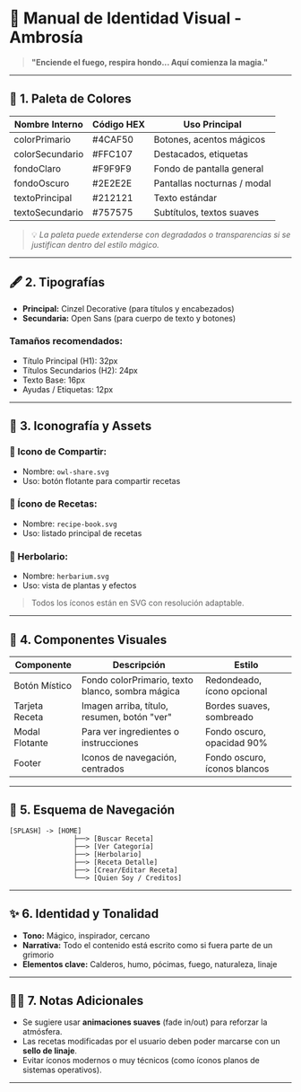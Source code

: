 # 🌿 Manual de Identidad Visual - Ambrosía

> **"Enciende el fuego, respira hondo... Aquí comienza la magia."**

---

## 🎨 1. Paleta de Colores

| Nombre Interno   | Código HEX | Uso Principal                |
|------------------|------------|------------------------------|
| colorPrimario    | #4CAF50    | Botones, acentos mágicos     |
| colorSecundario  | #FFC107    | Destacados, etiquetas         |
| fondoClaro       | #F9F9F9    | Fondo de pantalla general     |
| fondoOscuro      | #2E2E2E    | Pantallas nocturnas / modal   |
| textoPrincipal   | #212121    | Texto estándar                |
| textoSecundario  | #757575    | Subtítulos, textos suaves     |

> 💡 *La paleta puede extenderse con degradados o transparencias si se justifican dentro del estilo mágico.*

---

## 🖋️ 2. Tipografías

- **Principal:** Cinzel Decorative (para títulos y encabezados)
- **Secundaria:** Open Sans (para cuerpo de texto y botones)

### Tamaños recomendados:
- Título Principal (H1): 32px
- Títulos Secundarios (H2): 24px
- Texto Base: 16px
- Ayudas / Etiquetas: 12px

---

## 🧿 3. Iconografía y Assets

### 🦉 Icono de Compartir:
- Nombre: `owl-share.svg`
- Uso: botón flotante para compartir recetas

### 🍲 Ícono de Recetas:
- Nombre: `recipe-book.svg`
- Uso: listado principal de recetas

### 🌱 Herbolario:
- Nombre: `herbarium.svg`
- Uso: vista de plantas y efectos

> Todos los íconos están en SVG con resolución adaptable.

---

## 🧱 4. Componentes Visuales

| Componente      | Descripción                                | Estilo |
|------------------|--------------------------------------------|--------|
| Botón Místico    | Fondo colorPrimario, texto blanco, sombra mágica | Redondeado, ícono opcional |
| Tarjeta Receta   | Imagen arriba, título, resumen, botón "ver" | Bordes suaves, sombreado |
| Modal Flotante   | Para ver ingredientes o instrucciones       | Fondo oscuro, opacidad 90% |
| Footer           | Iconos de navegación, centrados             | Fondo oscuro, íconos blancos |

---

## 🧭 5. Esquema de Navegación

```
[SPLASH] -> [HOME] 
                ├──> [Buscar Receta]
                ├──> [Ver Categoría]
                ├──> [Herbolario]
                ├──> [Receta Detalle]
                ├──> [Crear/Editar Receta]
                └──> [Quien Soy / Creditos]
```

---

## ✨ 6. Identidad y Tonalidad

- **Tono:** Mágico, inspirador, cercano
- **Narrativa:** Todo el contenido está escrito como si fuera parte de un grimorio
- **Elementos clave:** Calderos, humo, pócimas, fuego, naturaleza, linaje

---

## 🧙‍♂️ 7. Notas Adicionales

- Se sugiere usar **animaciones suaves** (fade in/out) para reforzar la atmósfera.
- Las recetas modificadas por el usuario deben poder marcarse con un **sello de linaje**.
- Evitar íconos modernos o muy técnicos (como íconos planos de sistemas operativos).

---
